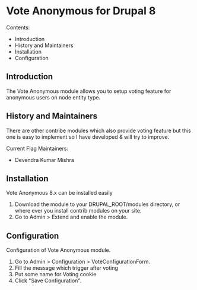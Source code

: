Vote Anonymous for Drupal 8
=================

Contents:
 * Introduction
 * History and Maintainers
 * Installation
 * Configuration

Introduction
------------

The Vote Anonymous module allows you to setup voting feature for anonymous users on
node entity type.

History and Maintainers
-----------------------

There are other contribe modules which also provide voting feature but this one is easy to implement so I have developed & will try to improve.

Current Flag Maintainers:
 * Devendra Kumar Mishra

Installation
------------

Vote Anonymous 8.x can be installed easily

1. Download the module to your DRUPAL_ROOT/modules directory, or where ever you
install contrib modules on your site.
2. Go to Admin > Extend and enable the module.

Configuration
-------------

Configuration of Vote Anonymous module.

1. Go to Admin > Configuration > VoteConfigurationForm.
2. Fill the message which trigger after voting
3. Put some name for Voting cookie
4. Click "Save Configuration".
